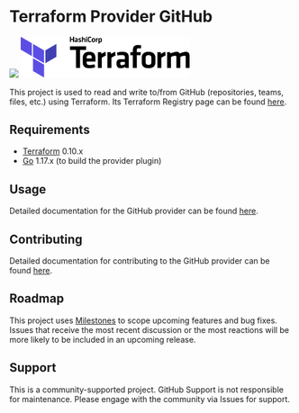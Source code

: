 Terraform Provider GitHub
=========================

<img src="https://cloud.githubusercontent.com/assets/98681/24211275/c4ebd04e-0ee8-11e7-8606-061d656a42df.png" width="72" height="">

<img src="https://raw.githubusercontent.com/hashicorp/terraform-website/d841a1e5fca574416b5ca24306f85a0f4f41b36d/content/source/assets/images/logo-terraform-main.svg" width="300px">

This project is used to read and write to/from GitHub (repositories, teams, files, etc.) using Terraform. Its Terraform Registry page can be found [here](https://registry.terraform.io/providers/integrations/github/).

## Requirements

-	[Terraform](https://www.terraform.io/downloads.html) 0.10.x
-	[Go](https://golang.org/doc/install) 1.17.x (to build the provider plugin)

## Usage

Detailed documentation for the GitHub provider can be found [here](https://www.terraform.io/docs/providers/github/index.html).

## Contributing

Detailed documentation for contributing to the GitHub provider can be found [here](CONTRIBUTING.md).

## Roadmap

This project uses [Milestones](https://github.com/integrations/terraform-provider-github/milestones) to scope upcoming features and bug fixes. Issues that receive the most recent discussion or the most reactions will be more likely to be included in an upcoming release.

## Support

This is a community-supported project.  GitHub Support is not responsible for maintenance. Please engage with the community via Issues for support.
